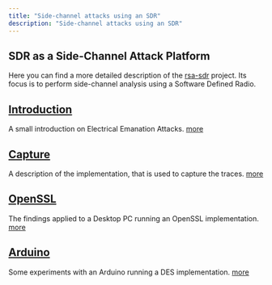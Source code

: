 ```yaml
---
title: "Side-channel attacks using an SDR"
description: "Side-channel attacks using an SDR"
---
```



## SDR as a Side-Channel Attack Platform

Here you can find a more detailed description of the [rsa-sdr](https://github.com/bolek42/rsa-sdr) project.
Its focus is to perform side-channel analysis using a Software Defined Radio.

## [Introduction](introduction.html)
A small introduction on Electrical Emanation Attacks. [more](introduction.html)

## [Capture](capture.html)
A description of the implementation, that is used to capture the traces. [more](capture.html)

## [OpenSSL](openssl.html)
The findings applied to a Desktop PC running an OpenSSL implementation. [more](openssl.html)

## [Arduino](arduino.html)
Some experiments with an Arduino running a DES implementation. [more](arduino.html)
